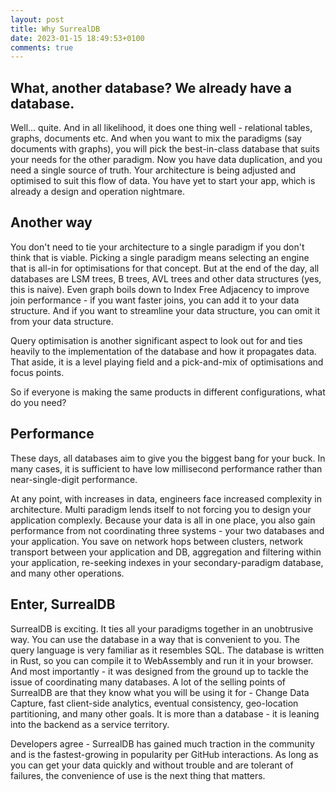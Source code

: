 ```yaml
---
layout: post
title: Why SurrealDB
date: 2023-01-15 18:49:53+0100
comments: true
---
```


## What, another database? We already have a database.
Well... quite.
And in all likelihood, it does one thing well - relational tables, graphs, documents etc.
And when you want to mix the paradigms (say documents with graphs), you will pick the best-in-class database that suits your needs for the other paradigm.
Now you have data duplication, and you need a single source of truth.
Your architecture is being adjusted and optimised to suit this flow of data.
You have yet to start your app, which is already a design and operation nightmare.

## Another way
You don't need to tie your architecture to a single paradigm if you don't think that is viable.
Picking a single paradigm means selecting an engine that is all-in for optimisations for that concept.
But at the end of the day, all databases are LSM trees, B trees, AVL trees and other data structures (yes, this is naive).
Even graph boils down to Index Free Adjacency to improve join performance - if you want faster joins, you can add it to your data structure.
And if you want to streamline your data structure, you can omit it from your data structure.

Query optimisation is another significant aspect to look out for and ties heavily to the implementation of the database and how it propagates data.
That aside, it is a level playing field and a pick-and-mix of optimisations and focus points.

So if everyone is making the same products in different configurations, what do you need?

## Performance
These days, all databases aim to give you the biggest bang for your buck.
In many cases, it is sufficient to have low millisecond performance rather than near-single-digit performance.

At any point, with increases in data, engineers face increased complexity in architecture.
Multi paradigm lends itself to not forcing you to design your application complexly.
Because your data is all in one place, you also gain performance from not coordinating three systems - your two databases and your application.
You save on network hops between clusters, network transport between your application and DB, aggregation and filtering within your application, re-seeking indexes in your secondary-paradigm database, and many other operations.

## Enter, SurrealDB
SurrealDB is exciting.
It ties all your paradigms together in an unobtrusive way.
You can use the database in a way that is convenient to you.
The query language is very familiar as it resembles SQL.
The database is written in Rust, so you can compile it to WebAssembly and run it in your browser.
And most importantly - it was designed from the ground up to tackle the issue of coordinating many databases.
A lot of the selling points of SurrealDB are that they know what you will be using it for - Change Data Capture, fast client-side analytics, eventual consistency, geo-location partitioning, and many other goals.
It is more than a database - it is leaning into the backend as a service territory.

Developers agree - SurrealDB has gained much traction in the community and is the fastest-growing in popularity per GitHub interactions.
As long as you can get your data quickly and without trouble and are tolerant of failures, the convenience of use is the next thing that matters.


